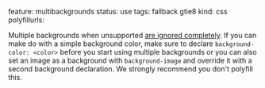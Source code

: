feature: multibackgrounds
status: use
tags: fallback gtie8
kind: css
polyfillurls:

Multiple backgrounds when unsupported [are ignored completely](http://snook.ca/archives/html_and_css/multiple-bg-css-gradients). If you can make do with a simple background color, make sure to declare `background-color: <color>` before you start using multiple backgrounds or you can also set an image as a background with `background-image` and override it with a second  background declaration. We strongly recommend you don't polyfill this.
